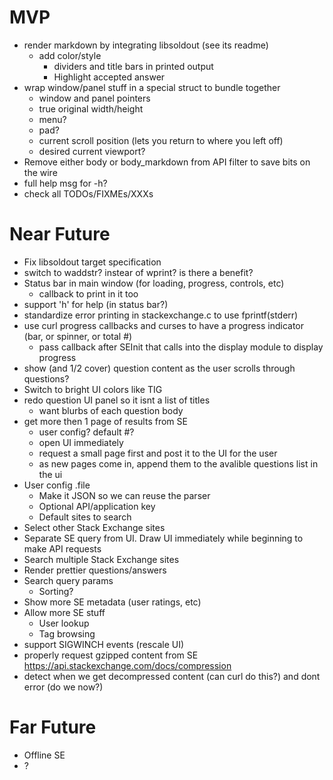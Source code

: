 # MVP
- render markdown by integrating libsoldout (see its readme)
   - add color/style
      - dividers and title bars in printed output
      - Highlight accepted answer
- wrap window/panel stuff in a special struct to bundle together
   - window and panel pointers
   - true original width/height
   - menu?
   - pad?
   - current scroll position (lets you return to where you left off)
   - desired current viewport?
- Remove either body or body_markdown from API filter to save bits on the wire
- full help msg for -h?
- check all TODOs/FIXMEs/XXXs



# Near Future
- Fix libsoldout target specification
- switch to waddstr? instear of wprint? is there a benefit?
- Status bar in main window (for loading, progress, controls, etc)
   - callback to print in it too
- support 'h' for help (in status bar?)
- standardize error printing in stackexchange.c to use fprintf(stderr)
- use curl progress callbacks and curses to have a progress indicator (bar, or spinner, or total #)
   - pass callback after SEInit that calls into the display module to display progress
- show (and 1/2 cover) question content as the user scrolls through questions?
- Switch to bright UI colors like TIG
- redo question UI panel so it isnt a list of titles
   - want blurbs of each question body
- get more then 1 page of results from SE
   - user config? default #?
   - open UI immediately
   - request a small page first and post it to the UI for the user
   - as new pages come in, append them to the avalible questions list in the ui
- User config .file
   - Make it JSON so we can reuse the parser
   - Optional API/application key
   - Default sites to search
- Select other Stack Exchange sites
- Separate SE query from UI. Draw UI immediately while beginning to make API requests
- Search multiple Stack Exchange sites
- Render prettier questions/answers
- Search query params
   - Sorting?
- Show more SE metadata (user ratings, etc)
- Allow more SE stuff
   - User lookup
   - Tag browsing
- support SIGWINCH events (rescale UI)
- properly request gzipped content from SE https://api.stackexchange.com/docs/compression
- detect when we get decompressed content (can curl do this?) and dont error (do we now?)

# Far Future
- Offline SE
- ?
